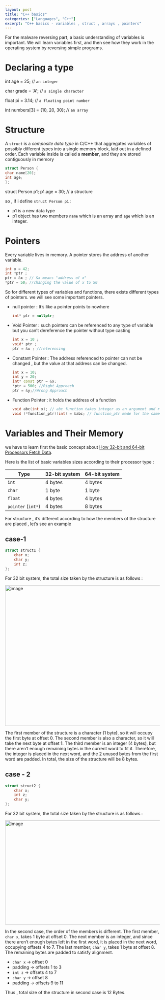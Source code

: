 ```yaml
---
layout: post
title: "C++ basics"
categories: ["Languages", "C++"]
excerpt: "C++ basics - variables , struct , arrays , pointers"
---
```


For the malware reversing part, a basic understanding of variables is important. We will learn variables first, and then see how they work in the operating system by reversing simple programs.

# Declaring a type

int age = 25;     // `an integer`

char grade = 'A'; // `a single character`

float pi = 3.14;  // `a floating point number`

int numbers[3] = {10, 20, 30}; // `an array`

# Structure

A `struct` is a *composite data type* in C/C++ that aggregates variables of possibly different types into a single memory block, laid out in a defined order. Each variable inside is called a **member**, and they are stored contiguously in memory

```c++
struct Person {
char name[20];
int age;
};  
```

struct Person p1;
p1.age = 30;                // a structure

so , if i define `struct Person p1` :

- p1 is a new data type
- p1 object has two members `name` which is an array and `age` which is an integer.

# Pointers

Every variable lives in memory. A pointer stores the address of another variable.

```cpp
int x = 42;
int *ptr ;  
ptr = &x ; // &x means "address of x"
*ptr = 50; //changing the value of x to 50
```

So for different types of variables and functions, there exists different types of pointers. we will see some important pointers.  

- null pointer : It’s like a pointer points to nowhere
    
    ```cpp
    int* ptr = nullptr;
    ```
    
- Void Pointer : such pointers can be referenced to any type of variable but you can’t dereference the pointer without type casting
    
    ```cpp
    int x = 10 ;
    void* ptr ;
    ptr = &x ; //referencing 
    ```
    

- Constant Pointer : The address referenced to pointer can not be changed , but the value at that address can be changed.
    
    ```cpp
    int x = 10;
    int y = 20;
    int* const ptr = &x;
    *ptr = 500; //Right Approach
    ptr = &y;//Wrong Approach 
    ```
    

- Function Pointer : it holds the address of a function
    
    ```cpp
    void abc(int x); // abc function takes integer as an argument and returns nothing
    void (*function_ptr)(int) = &abc; // function_ptr made for the same function type
    ```

# Variables and Their Memory

we have to learn first the basic concept about [How 32-bit and 64-bit Processors Fetch Data](https://scriptkiddienotes.github.io/learning-log/computer%20architecture/2025/09/16/How-32-bit-and-64-bit-Processors-Fetch-Data/).

Here is the list of basic variables sizes according to their processor type :

<div class="table-wrap" markdown="1">
	
| Type | 32-bit system | 64-bit system |
| --- | --- | --- |
| `int` | 4 bytes | 4 bytes |
| `char` | 1 byte | 1 byte |
| `float` | 4 bytes | 4 bytes |
| `pointer` (`int*`) | 4 bytes | 8 bytes |

</div>

For structure , it’s different according to how the members of the structure are placed , let’s see an example

## case-1

```cpp
struct struct1 {
	char x;
	char y;
	int z;
};
```

For 32 bit system, the total size taken by the structure is as follows :

<img width="990" height="457" alt="image" src="https://github.com/user-attachments/assets/bb1dee0a-e798-411b-8bce-ccd0ff01cfc6" />

The first member of the structure is a character (1 byte), so it will occupy the first byte at offset 0. The second member is also a character, so it will take the next byte at offset 1. The third member is an integer (4 bytes), but there aren’t enough remaining bytes in the current word to fit it. Therefore, the integer is placed in the next word, and the 2 unused bytes from the first word are padded. In total, the size of the structure will be 8 bytes.

## case - 2

```cpp
struct struct2 {
	char x;
	int z;
	char y;
};
```

For 32 bit system, the total size taken by the structure is as follows :

<img width="990" height="338" alt="image" src="https://github.com/user-attachments/assets/e3564065-0a89-4ece-a5b1-05246fa23528" />

In the second case, the order of the members is different. The first member, `char x`, takes 1 byte at offset 0. The next member is an integer, and since there aren’t enough bytes left in the first word, it is placed in the next word, occupying offsets 4 to 7. The last member, `char y`, takes 1 byte at offset 8. The remaining bytes are padded to satisfy alignment.

- `char x` → offset 0
- padding → offsets 1 to 3
- `int z` → offsets 4 to 7
- `char y` → offset 8
- padding → offsets 9 to 11

Thus , total size of the structure in second case is 12 Bytes.
